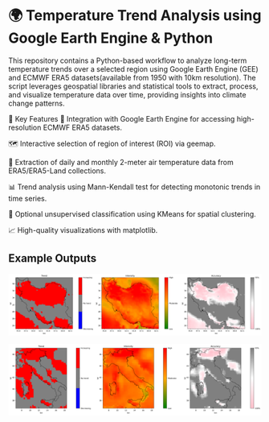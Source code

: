 # 🌍 Temperature Trend Analysis using Google Earth Engine & Python
This repository contains a Python-based workflow to analyze long-term temperature trends over a selected region using Google Earth Engine (GEE) and ECMWF ERA5 datasets(available from 1950 with 10km resolution). The script leverages geospatial libraries and statistical tools to extract, process, and visualize temperature data over time, providing insights into climate change patterns.



🚀 Key Features
📡 Integration with Google Earth Engine for accessing high-resolution ECMWF ERA5 datasets.

🗺️ Interactive selection of region of interest (ROI) via geemap.

🧊 Extraction of daily and monthly 2-meter air temperature data from ERA5/ERA5-Land collections.

📊 Trend analysis using Mann-Kendall test for detecting monotonic trends in time series.

🤖 Optional unsupervised classification using KMeans for spatial clustering.

📈 High-quality visualizations with matplotlib.



## Example Outputs

![image alt](https://github.com/SaeidDaliriSusefi/Air-Temperature-Monitoring/blob/f3aef3564f6d9b1e43a33ee823bf69ed160656ec/Images/Ex1.png)


![image alt](https://github.com/SaeidDaliriSusefi/Air-Temperature-Monitoring/blob/288f6a3fd2f228259e31e0fa51c832c30edf6473/Images/Ex2.png)

